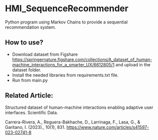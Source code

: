 # HMI_SequenceRecommender

Python program using Markov Chains to provide a sequential recommendation system.

## How to use?

* Download dataset from Figshare https://springernature.figshare.com/collections/A_dataset_of_human-machine_interactions_for_a_smarter_UX/6612805/1  and upload in the dataset folder. 
* Install the needed libraries from requirements.txt file. 
* Run from main.py 

## Related Article:

Structured dataset of human-machine interactions enabling adaptive user interfaces. Scientific Data.

Carrera-Rivera, A., Reguera-Bakhache, D., Larrinaga, F., Lasa, G., & Garitano, I. (2023)., 10(1), 831. https://www.nature.com/articles/s41597-023-02741-8

